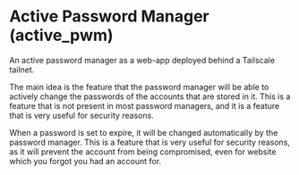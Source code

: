 # Active Password Manager (active_pwm)
An active password manager as a web-app deployed behind a Tailscale tailnet.

The main idea is the feature that the password manager will be able to actively change the passwords of the accounts that are stored in it. This is a feature that is not present in most password managers, and it is a feature that is very useful for security reasons.

When a password is set to expire, it will be changed automatically by the password manager. This is a feature that is very useful for security reasons, as it will prevent the account from being compromised, even for website which you forgot you had an account for.
